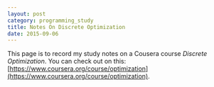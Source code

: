 ```yaml
---
layout: post
category: programming_study
title: Notes On Discrete Optimization
date: 2015-09-06
---
```


This page is to record my study notes on a Cousera course *Discrete Optimization*. You can check out on this: [https://www.coursera.org/course/optimization](https://www.coursera.org/course/optimization).
